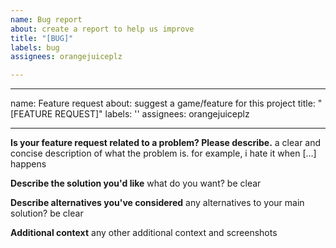 ```yaml
---
name: Bug report
about: create a report to help us improve
title: "[BUG]"
labels: bug
assignees: orangejuiceplz

---
```


---
name: Feature request
about: suggest a game/feature for this project
title: "[FEATURE REQUEST]"
labels: ''
assignees: orangejuiceplz

---

**Is your feature request related to a problem? Please describe.**
a clear and concise description of what the problem is. for example, i hate it when [...] happens

**Describe the solution you'd like**
what do you want? be clear

**Describe alternatives you've considered**
any alternatives to your main solution? be clear

**Additional context**
any other additional context and screenshots
